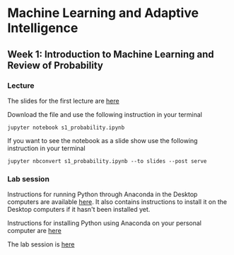 # Machine Learning and Adaptive Intelligence 

## Week 1: Introduction to Machine Learning and Review of Probability

### Lecture

The slides for the first lecture are [here](slides/s1_probability.ipynb)

Download the file and use the following instruction in your terminal

`jupyter notebook s1_probability.ipynb`

If you want to see the notebook as a slide show use the following instruction in your terminal

`jupyter nbconvert s1_probability.ipynb --to slides --post serve`

### Lab session

Instructions for running Python through Anaconda in the Desktop computers are available [here](http://inverseprobability.com/mlai2015/anaconda.html). It also contains instructions to install it on the Desktop computers if it hasn't been installed yet. 

Instructions for installing Python using Anaconda on your personal computer are [here](how_to_anaconda.md)

The lab session is [here](instructions_lab_w1.md)
